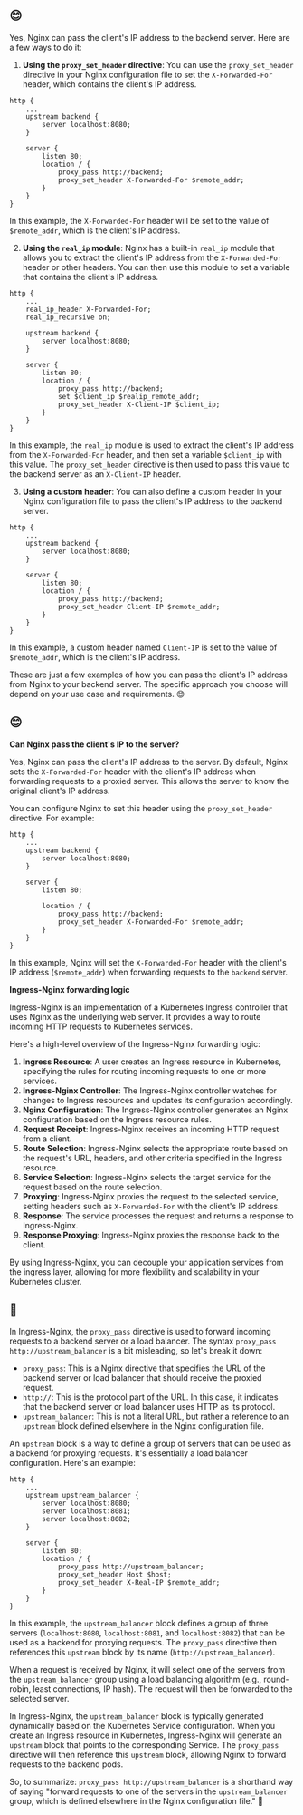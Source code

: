 ## 😊

Yes, Nginx can pass the client's IP address to the backend server. Here are a few ways to do it:

1. **Using the `proxy_set_header` directive**:
You can use the `proxy_set_header` directive in your Nginx configuration file to set the `X-Forwarded-For` header, which contains the client's IP address.
```nginx
http {
    ...
    upstream backend {
        server localhost:8080;
    }

    server {
        listen 80;
        location / {
            proxy_pass http://backend;
            proxy_set_header X-Forwarded-For $remote_addr;
        }
    }
}
```
In this example, the `X-Forwarded-For` header will be set to the value of `$remote_addr`, which is the client's IP address.

2. **Using the `real_ip` module**:
Nginx has a built-in `real_ip` module that allows you to extract the client's IP address from the `X-Forwarded-For` header or other headers. You can then use this module to set a variable that contains the client's IP address.
```nginx
http {
    ...
    real_ip_header X-Forwarded-For;
    real_ip_recursive on;

    upstream backend {
        server localhost:8080;
    }

    server {
        listen 80;
        location / {
            proxy_pass http://backend;
            set $client_ip $realip_remote_addr;
            proxy_set_header X-Client-IP $client_ip;
        }
    }
}
```
In this example, the `real_ip` module is used to extract the client's IP address from the `X-Forwarded-For` header, and then set a variable `$client_ip` with this value. The `proxy_set_header` directive is then used to pass this value to the backend server as an `X-Client-IP` header.

3. **Using a custom header**:
You can also define a custom header in your Nginx configuration file to pass the client's IP address to the backend server.
```nginx
http {
    ...
    upstream backend {
        server localhost:8080;
    }

    server {
        listen 80;
        location / {
            proxy_pass http://backend;
            proxy_set_header Client-IP $remote_addr;
        }
    }
}
```
In this example, a custom header named `Client-IP` is set to the value of `$remote_addr`, which is the client's IP address.

These are just a few examples of how you can pass the client's IP address from Nginx to your backend server. The specific approach you choose will depend on your use case and requirements. 😊

## 😊

**Can Nginx pass the client's IP to the server?**

Yes, Nginx can pass the client's IP address to the server. By default, Nginx sets the `X-Forwarded-For` header with the client's IP address when forwarding requests to a proxied server. This allows the server to know the original client's IP address.

You can configure Nginx to set this header using the `proxy_set_header` directive. For example:
```nginx
http {
    ...
    upstream backend {
        server localhost:8080;
    }

    server {
        listen 80;

        location / {
            proxy_pass http://backend;
            proxy_set_header X-Forwarded-For $remote_addr;
        }
    }
}
```
In this example, Nginx will set the `X-Forwarded-For` header with the client's IP address (`$remote_addr`) when forwarding requests to the `backend` server.

**Ingress-Nginx forwarding logic**

Ingress-Nginx is an implementation of a Kubernetes Ingress controller that uses Nginx as the underlying web server. It provides a way to route incoming HTTP requests to Kubernetes services.

Here's a high-level overview of the Ingress-Nginx forwarding logic:

1. **Ingress Resource**: A user creates an Ingress resource in Kubernetes, specifying the rules for routing incoming requests to one or more services.
2. **Ingress-Nginx Controller**: The Ingress-Nginx controller watches for changes to Ingress resources and updates its configuration accordingly.
3. **Nginx Configuration**: The Ingress-Nginx controller generates an Nginx configuration based on the Ingress resource rules.
4. **Request Receipt**: Ingress-Nginx receives an incoming HTTP request from a client.
5. **Route Selection**: Ingress-Nginx selects the appropriate route based on the request's URL, headers, and other criteria specified in the Ingress resource.
6. **Service Selection**: Ingress-Nginx selects the target service for the request based on the route selection.
7. **Proxying**: Ingress-Nginx proxies the request to the selected service, setting headers such as `X-Forwarded-For` with the client's IP address.
8. **Response**: The service processes the request and returns a response to Ingress-Nginx.
9. **Response Proxying**: Ingress-Nginx proxies the response back to the client.

By using Ingress-Nginx, you can decouple your application services from the ingress layer, allowing for more flexibility and scalability in your Kubernetes cluster.

## 🤔

In Ingress-Nginx, the `proxy_pass` directive is used to forward incoming requests to a backend server or a load balancer. The syntax `proxy_pass http://upstream_balancer` is a bit misleading, so let's break it down:

- `proxy_pass`: This is a Nginx directive that specifies the URL of the backend server or load balancer that should receive the proxied request.
- `http://`: This is the protocol part of the URL. In this case, it indicates that the backend server or load balancer uses HTTP as its protocol.
- `upstream_balancer`: This is not a literal URL, but rather a reference to an `upstream` block defined elsewhere in the Nginx configuration file.

An `upstream` block is a way to define a group of servers that can be used as a backend for proxying requests. It's essentially a load balancer configuration. Here's an example:

```
http {
    ...
    upstream upstream_balancer {
        server localhost:8080;
        server localhost:8081;
        server localhost:8082;
    }

    server {
        listen 80;
        location / {
            proxy_pass http://upstream_balancer;
            proxy_set_header Host $host;
            proxy_set_header X-Real-IP $remote_addr;
        }
    }
}
```

In this example, the `upstream_balancer` block defines a group of three servers (`localhost:8080`, `localhost:8081`, and `localhost:8082`) that can be used as a backend for proxying requests. The `proxy_pass` directive then references this `upstream` block by its name (`http://upstream_balancer`).

When a request is received by Nginx, it will select one of the servers from the `upstream_balancer` group using a load balancing algorithm (e.g., round-robin, least connections, IP hash). The request will then be forwarded to the selected server.

In Ingress-Nginx, the `upstream_balancer` block is typically generated dynamically based on the Kubernetes Service configuration. When you create an Ingress resource in Kubernetes, Ingress-Nginx will generate an `upstream` block that points to the corresponding Service. The `proxy_pass` directive will then reference this `upstream` block, allowing Nginx to forward requests to the backend pods.

So, to summarize: `proxy_pass http://upstream_balancer` is a shorthand way of saying "forward requests to one of the servers in the `upstream_balancer` group, which is defined elsewhere in the Nginx configuration file." 🚀
